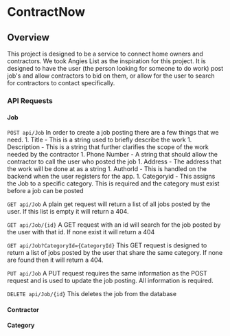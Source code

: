 # ContractNow

## Overview

This project is designed to be a service to connect home owners and contractors. We took Angies List as the inspiration for this project. It is designed to have the user (the person looking for someone to do work) post job's and allow contractors to bid on them, or allow for the user to search for contractors to contact specifically. 


### API Requests

#### Job
`POST api/Job` In order to create a job posting there are a few things that we need.
      1. Title - This is a string used to briefly describe the work
      1. Description - This is a string that further clarifies the scope of the work needed by the contractor
      1. Phone Number - A string that should allow the contractor to call the user who posted the job
      1. Address - The address that the work will be done at as a string
      1. AuthorId - This is handled on the backend when the user registers for the app. 
      1. Categoryid - This assigns the Job to a specific category. This is required and the category must exist before a job can be posted

`GET api/Job` A plain get request will return a list of all jobs posted by the user. If this list is empty it will return a 404.

`GET api/Job/{id}` A GET request with an id will search for the job posted by the user with that id. If none exist it will return a 404

`GET api/Job?CategoryId={CategoryId}` This GET request is designed to return a list of jobs posted by the user that share the same category. If none are found then it will return a 404.

`PUT api/Job` A PUT request requires the same information as the POST request and is used to update the job posting. All information is required.

`DELETE api/Job/{id}` This deletes the job from the database
#### Contractor
#### Category
